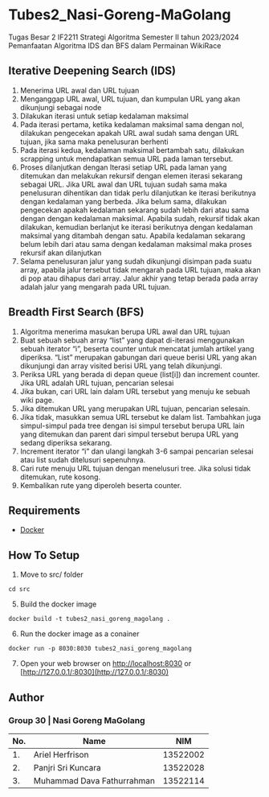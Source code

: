 # Tubes2_Nasi-Goreng-MaGolang
Tugas Besar 2 IF2211 Strategi Algoritma Semester II tahun 2023/2024 Pemanfaatan Algoritma IDS dan BFS dalam Permainan WikiRace

## Iterative Deepening Search (IDS)
1. Menerima URL awal dan URL tujuan
2. Menganggap URL awal, URL tujuan, dan kumpulan URL yang akan dikunjungi sebagai node
3. Dilakukan iterasi untuk setiap kedalaman maksimal
4. Pada iterasi pertama, ketika kedalaman maksimal sama dengan nol, dilakukan pengecekan apakah URL awal sudah sama dengan URL tujuan, jika sama maka penelusuran berhenti
5. Pada iterasi kedua, kedalaman maksimal bertambah satu, dilakukan scrapping untuk mendapatkan semua URL pada laman tersebut.
6. Proses dilanjutkan dengan Iterasi setiap URL pada laman yang ditemukan dan melakukan rekursif dengan elemen iterasi sekarang sebagai URL. Jika URL awal dan URL tujuan sudah sama maka penelusuran dihentikan dan tidak perlu dilanjutkan ke iterasi berikutnya dengan kedalaman yang berbeda. Jika belum sama, dilakukan pengecekan apakah kedalaman sekarang sudah lebih dari atau sama dengan dengan kedalaman maksimal. Apabila sudah, rekursif tidak akan dilakukan, kemudian berlanjut ke iterasi berikutnya dengan kedalaman maksimal yang ditambah dengan satu. Apabila kedalaman sekarang belum lebih dari atau sama dengan kedalaman maksimal maka proses rekursif akan dilanjutkan
7. Selama penelusuran jalur yang sudah dikunjungi disimpan pada suatu array, apabila jalur tersebut tidak mengarah pada URL tujuan, maka akan di pop atau dihapus dari array. Jalur akhir yang tetap berada pada array adalah jalur yang mengarah pada URL tujuan.

## Breadth First Search (BFS)
1. Algoritma menerima masukan berupa URL awal dan URL tujuan
2. Buat sebuah sebuah array “list” yang dapat di-iterasi menggunakan sebuah iterator “i”, beserta counter untuk mencatat jumlah artikel yang diperiksa. “List” merupakan gabungan dari queue berisi URL yang akan dikunjungi dan array visited berisi URL yang telah dikunjungi.
3. Periksa URL yang berada di depan queue (list[i]) dan increment counter. Jika URL adalah URL tujuan, pencarian selesai
4. Jika bukan, cari URL lain dalam URL tersebut yang menuju ke sebuah wiki page.
5. Jika ditemukan URL yang merupakan URL tujuan, pencarian selesain.
6. Jika tidak, masukkan semua URL tersebut ke dalam list. Tambahkan juga simpul-simpul pada tree dengan isi simpul tersebut berupa URL lain yang ditemukan dan parent dari simpul tersebut berupa URL yang sedang diperiksa sekarang.
7. Increment iterator “i” dan ulangi langkah 3-6 sampai pencarian selesai atau list sudah ditelusuri sepenuhnya.
8. Cari rute menuju URL tujuan dengan menelusuri tree. Jika solusi tidak ditemukan, rute kosong.
9. Kembalikan rute yang diperoleh beserta counter.

## Requirements
* [Docker](https://docs.docker.com/get-docker/)

## How To Setup
1. Move to src/ folder
```
cd src
```
5. Build the docker image
```
docker build -t tubes2_nasi_goreng_magolang .
```
6. Run the docker image as a conainer
```
docker run -p 8030:8030 tubes2_nasi_goreng_magolang
```
7. Open your web browser on [http://localhost:8030](http://localhost:8030) or [http://127.0.0.1/:8030](http://127.0.0.1/:8030)
## Author 

### Group 30 | Nasi Goreng MaGolang

| No. | Name                           | NIM |
|-----|--------------------------------|------------|
| 1.  | Ariel Herfrison                | 13522002   |
| 2.  | Panjri Sri Kuncara             | 13522028   |
| 3.  | Muhammad Dava Fathurrahman    | 13522114   |

